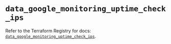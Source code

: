 # `data_google_monitoring_uptime_check_ips`

Refer to the Terraform Registry for docs: [`data_google_monitoring_uptime_check_ips`](https://registry.terraform.io/providers/hashicorp/google-beta/6.49.0/docs/data-sources/google_monitoring_uptime_check_ips).

